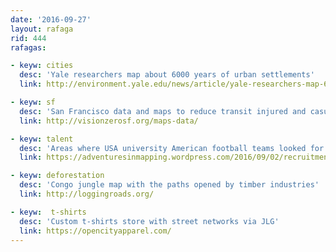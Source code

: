 ```yaml
---
date: '2016-09-27'
layout: rafaga
rid: 444
rafagas:

- keyw: cities
  desc: 'Yale researchers map about 6000 years of urban settlements'
  link: http://environment.yale.edu/news/article/yale-researchers-map-6000-years-of-urban-settlements/

- keyw: sf
  desc: 'San Francisco data and maps to reduce transit injured and casualties'
  link: http://visionzerosf.org/maps-data/

- keyw: talent
  desc: 'Areas where USA university American football teams looked for talent'
  link: https://adventuresinmapping.wordpress.com/2016/09/02/recruitment-neighborhoods/

- keyw: deforestation
  desc: 'Congo jungle map with the paths opened by timber industries'
  link: http://loggingroads.org/

- keyw:  t-shirts
  desc: 'Custom t-shirts store with street networks via JLG'
  link: https://opencityapparel.com/
---
```


